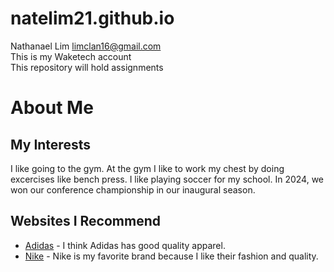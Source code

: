  # natelim21.github.io
 Nathanael Lim limclan16@gmail.com  
This is my Waketech account  
This repository will hold assignments  
# About Me
## My Interests
I like going to the gym. At the gym I like to work my chest by doing excercises like bench press. I like playing soccer for my school. In 2024, we won our conference championship in our inaugural season.
## Websites I Recommend
- [Adidas](https://www.adidas.com/us) - I think Adidas has good quality apparel.
- [Nike](https://www.nike.com/) - Nike is my favorite brand because I like their fashion and quality.